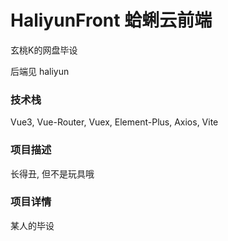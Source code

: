 # HaliyunFront 蛤蜊云前端

玄桃K的网盘毕设

后端见 haliyun

### 技术栈

Vue3, Vue-Router, Vuex, Element-Plus, Axios, Vite

### 项目描述

长得丑, 但不是玩具哦

### 项目详情

某人的毕设


